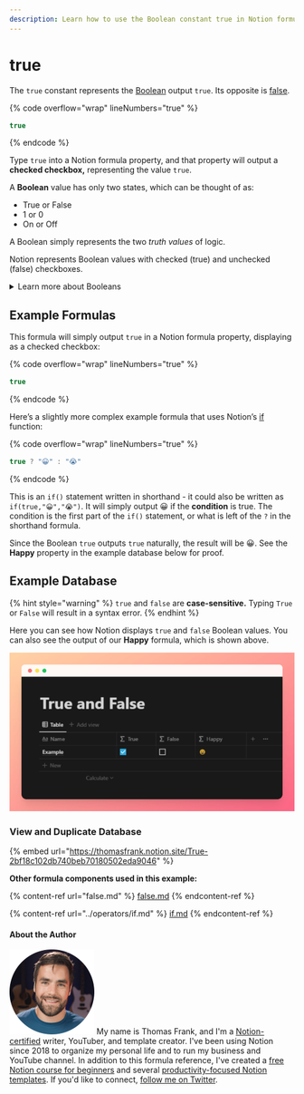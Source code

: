 ```yaml
---
description: Learn how to use the Boolean constant true in Notion formulas.
---
```


# true

The `true` constant represents the [Boolean](../../formula-basics/data-types/boolean-checkbox.md) output `true`. Its opposite is [false](false.md).

{% code overflow="wrap" lineNumbers="true" %}
```jsx
true
```
{% endcode %}

Type `true` into a Notion formula property, and that property will output a **checked checkbox,** representing the value `true`.

A **Boolean** value has only two states, which can be thought of as:

* True or False
* 1 or 0
* On or Off

A Boolean simply represents the two _truth values_ of logic.

Notion represents Boolean values with checked (true) and unchecked (false) checkboxes.

<details>

<summary>Learn more about Booleans</summary>

These resources aren’t necessary for understanding how to work with Booleans in Notion, but you may find them interesting if you want to dive deeper into how Booleans are used in programming and computer science.

* [Crash Course - Boolean Logic & Logic Gates (YouTube)](https://www.youtube.com/watch?v=gI-qXk7XojA)
* [What is a Boolean Data Type, and What are Some Uses? (Sitepoint)](https://www.sitepoint.com/boolean-data-type/)

</details>

## Example Formulas

This formula will simply output `true` in a Notion formula property, displaying as a checked checkbox:

{% code overflow="wrap" lineNumbers="true" %}
```jsx
true
```
{% endcode %}

Here’s a slightly more complex example formula that uses Notion’s [if](https://www.notion.so/if-7ec1b954eff24b9498475b3dfa884884) function:

{% code overflow="wrap" lineNumbers="true" %}
```jsx
true ? "😀" : "😭"
```
{% endcode %}

This is an `if()` statement written in shorthand - it could also be written as `if(true,"😀","😭")`. It will simply output 😀 if the **condition** is true. The condition is the first part of the `if()` statement, or what is left of the `?` in the shorthand formula.

Since the Boolean `true` outputs `true` naturally, the result will be 😀. See the **Happy** property in the example database below for proof.

## Example Database

{% hint style="warning" %}
`true` and `false` are **case-sensitive.** Typing `True` or `False` will result in a syntax error.
{% endhint %}

Here you can see how Notion displays `true` and `false` Boolean values. You can also see the output of our **Happy** formula, which is shown above.

![](<../../.gitbook/assets/True and False.png>)

### View and Duplicate Database

{% embed url="https://thomasfrank.notion.site/True-2bf18c102db740beb70180502eda9046" %}

**Other formula components used in this example:**

{% content-ref url="false.md" %}
[false.md](false.md)
{% endcontent-ref %}

{% content-ref url="../operators/if.md" %}
[if.md](../operators/if.md)
{% endcontent-ref %}

#### About the Author

<img src="../../.gitbook/assets/Notion Fundamentals with Thomas Frank - Avatar 2021 compressed (1).png" alt="" data-size="line"> My name is Thomas Frank, and I'm a [Notion-certified](https://www.credly.com/badges/95fae13a-17bf-4b4a-a3d2-d58c8a3e6a2a/public\_url) writer, YouTuber, and template creator. I've been using Notion since 2018 to organize my personal life and to run my business and YouTube channel. In addition to this formula reference, I've created a [free Notion course for beginners](https://thomasjfrank.com/fundamentals/) and several [productivity-focused Notion templates](https://thomasjfrank.com/templates/). If you'd like to connect, [follow me on Twitter](https://twitter.com/TomFrankly).
